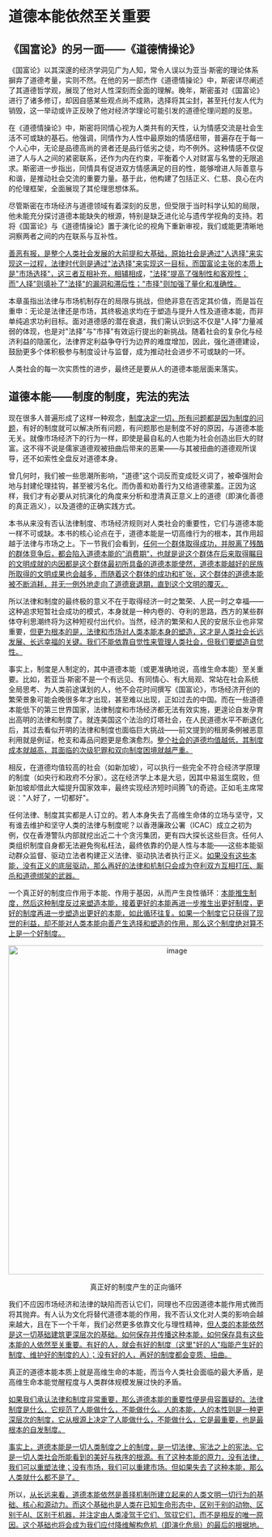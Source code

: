 

# 道德本能依然至关重要

## 《国富论》的另一面——《道德情操论》

《国富论》以其深邃的经济学洞见广为人知，常令人误以为亚当·斯密的理论体系摒弃了道德考量，实则不然。在他的另一部杰作《道德情操论》中，斯密详尽阐述了其道德哲学观，展现了他对人性深刻而全面的理解。晚年，斯密虽对《国富论》进行了诸多修订，却因自感某些观点尚不成熟，选择将其尘封，甚至托付友人代为销毁，这一举动或许正反映了他对经济学理论可能引发的道德伦理问题的反思。<!--修改原因："托付友人销毁"改为"托付友人代为销毁"，补充动作主体，表述更完整；删去"进行了"使句式更简洁。-->

在《道德情操论》中，斯密将同情心视为人类共有的天性，认为情感交流是社会生活不可或缺的基石。他强调，同情作为人性中最原始的情感纽带，普遍存在于每一个人心中，无论是品德高尚的贤者还是品行低劣之徒，均不例外。这种情感不仅促进了人与人之间的紧密联系，还作为内在约束，平衡着个人对财富与名誉的无限追求。斯密进一步指出，同情具有促进双方情感满足的目的性，能够增进人际善意与和谐，是推动社会交流的重要力量。基于此，他构建了包括正义、仁慈、良心在内的伦理框架，全面展现了其伦理思想体系。<!--修改原因："篇章中"简化为"中"，避免冗余；"人际间"改为"人与人之间"更符合口语习惯；"增进人际间的善意与和谐"简化为"增进人际善意与和谐"，避免重复。-->

尽管斯密在市场经济与道德领域有着深刻的反思，但受限于当时科学认知的局限，他未能充分探讨道德本能缺失的根源，特别是缺乏进化论与遗传学视角的支持。若将《国富论》与《道德情操论》置于演化论的视角下重新审视，我们或能更清晰地洞察两者之间的内在联系与互补性。

[善恶有报，是整个人类社会发展的大前提和大基础，原始社会是通过"人选择"来实现这一过程，法律时代则是通过"法选择"来实现这一目标，而国富论主张的本质上是"市场选择"，这三者互相补充，相辅相成]()，["法择"提高了强制性和客观性；而"人择"则填补了"法择"的漏洞和滞后性；"市择"则加强了量化和准确性。]()

本章虽指出法律与市场机制存在的局限与挑战，但绝非意在否定其价值，而是旨在重申：无论是法律还是市场，其终极追求均在于塑造与提升人性及道德本能，而非单纯追求功利目标。面对道德感的潜在衰退，我们需认识到这不仅是"人择"力量减弱的体现，也是对"法择"与"市择"有效运行提出的新挑战。随着社会的复杂化与经济利益的隐匿化，法律界定利益争夺行为边界的难度增加，因此，强化道德建设，鼓励更多个体积极参与制度设计与监督，成为推动社会进步不可或缺的一环。<!--修改原因："界定利益争夺行为"改为"界定利益争夺行为边界"，明确法律界定的具体对象，表述更严谨。-->

人类社会的每一次实质性的进步，最终还是要从人的道德本能层面来落实。

## 道德本能——制度的制度，宪法的宪法

现在很多人普遍形成了这样一种观念，[制度决定一切，所有问题都是因为制度的问题]()，有好的制度就可以解决所有问题，有问题那也是制度不好的原因，与道德本能无关。就像市场经济下的行为一样，即使是最自私的人也能为社会创造出巨大的财富。这不得不说是儒家道德观被扭曲后带来的恶果——与其被扭曲的道德观所误导，还不如索性全盘反对道德本身。<!--修改原因："没有道德本能什么事情"改为"与道德本能无关"，表述更正式规范。-->

曾几何时，我们被一些思潮所影响，"道德"这个词反而变成贬义词了，被牵强附会地与封建伦理挂钩，甚至被污名化。而伪善和劝善行为又给道德蒙羞。正因为这样，我们才有必要从对抗演化的角度来分析和澄清真正意义上的道德（即演化善德的真正涵义），以及道德的正确实践方式。<!--修改原因："把它跟封建伦理扯上关系"改为"被牵强附会地与封建伦理挂钩"，表述更书面化；"对演善德"推测为"演化善德"笔误，用括号补充说明；"正确打开方式"改为"正确实践方式"，更符合学术表述。-->

本书从来没有否认法律制度、市场经济规则对人类社会的重要性，它们与道德本能一样不可或缺。本书的核心论点在于，道德本能是一切高维行为的根本，其作用超越于法律与市场之上。下一节我们会看到，[任何一个群体取得成功，并脱离了残酷的群体竞争后，都会陷入道德本能的"消费期"，也就是说这个群体在后来取得瞩目的文明成就的内因都是这个群体最初所具备的道德本能使然，道德本能越好的民族所取得的文明成果也会越多，而随着这个群体的成功和扩张，这个群体的道德本能被不断消耗，并无一例外地走向了道德衰退期，直到这个文明的覆灭。]()<!--修改原因："跟"改为"与"，更符合书面语规范；"凌驾于"改为"超越于"，避免"凌驾"可能带来的歧义；"下一节，我们会看到"调整为"下一节我们会看到"，删去逗号使句式更紧凑。-->

所以法律和制度的最终极的意义不在于取得经济一时之繁荣、人民一时之幸福——这种追求短暂社会成功的模式，本身就是一种内卷的、夺利的思路，西方的某些群体夺利思潮终将为这种短视付出代价。当然，经济的繁荣和人民的安居乐业也非常重要，[但更为根本的是，法律和市场对人类本能本身的塑造，这才是人类社会长远发展、长远幸福的关键。我们不能依靠自觉性来管理人类社会，但我们要塑造自觉性。]()<!--修改原因："人民一时之幸福"前添加顿号，使并列结构更清晰；"始终也会"改为"终将"，增强表述的确定性。-->

事实上，制度是人制定的，其中道德本能（或更准确地说，高维生命本能）至关重要。比如，若亚当·斯密不是一个有远见、有同情心、有大局观、常站在社会系统全局思考、为人类前途谋划的人，他不会花时间撰写《国富论》，市场经济开创的繁荣景象可能会晚很多年才出现，甚至难以出现，正如过去的中国。而在一些道德本能低下的第三世界国家，法律制度和市场经济都无法有效实施，更遑论自发孕育出高明的法律和制度了。就连美国这个法治的灯塔社会，在人民道德水平不断退化后，其过去看似开明的法律和制度也面临巨大挑战——前文提到的租房条例被恶意利用就是例证，枪支和毒品问题更是愈演愈烈。[整个社会的道德均值越低，其制度成本就越高，其面临的次级犯罪和双向制度困境就越严重。]()<!--修改原因："第三方世界"改为"第三世界国家"，表述更准确；"经常站在社会系统的全局来思考、为人类前途而思考"简化为"常站在社会系统全局思考、为人类前途谋划"，避免重复；添加"——"引出例证，增强逻辑衔接。-->

相反，在道德均值较高的社会（如新加坡），可以执行一些完全不符合经济学原理的制度（如央行和政府不分家）。这在经济学上本是大忌，因其中易滋生腐败，但新加坡却借此大幅提升国家效率，最终实现经济短时间腾飞的奇迹。正如毛主席常说："人好了，一切都好"。<!--修改原因：添加括号补充说明，使表述更清晰；"无数的腐败行为"简化为"腐败"，避免冗余；"经常说的"改为"常说"，更简洁。-->

任何法律、制度其实都是人订立的。若人本身失去了高维生命体的立场与坚守，又有谁去维护和坚守人类的法律与制度呢？以香港廉政公署（ICAC）成立之初为例，仅在香港警队内部就挖出近二十个贪污集团，更有四大探长这些巨贪。任何人类组织制度自身都无法避免徇私枉法，最终依靠的仍是人性与本能——这些本能驱动群众监督、驱动立法者构建正义法律、驱动执法者执行正义。[如果没有这些本能，没有正义的底层驱动，那么再好的法律和机制只会成为夺利双方互相打压、厮杀和道德绑架的武器。]()<!--修改原因："失去了人类高维生命体的立场和坚守"简化为"失去了高维生命体的立场与坚守"，避免重复；"驱动群众去监督"删去"去"，使句式更紧凑；添加"——"引出具体解释，增强逻辑连贯性。-->

一个真正好的制度应作用于本能、作用于基因，从而产生良性循环：[本能推生制度，然后这种制度反过来塑造本能，接着更好的本能再进一步推生出更好制度，更好的制度再进一步塑造出更好的本能，如此循环往复。如果一个制度它只获得了现世的利益，却不能对人类本能向善产生选择和塑造的作用，那么这个制度绝对算不上是一个好制度。]()

<p align="center"><img width="650" alt="image" src="https://github.com/user-attachments/assets/f05f3224-4dbf-4b73-a6f1-76190dda3390" /></p>
<p align="center">真正好的制度产生的正向循环</p>

我们不应因市场经济和法律的缺陷而否认它们，同理也不应因道德本能作用式微而将其抛弃。有人认为文化将替代道德本能的作用，我不否认文化对人类的影响会越来越大，且在下一个千年，我们必然更多依靠文化与理性精神，[但人类的本能依然是这一切基础建筑更深层次的基础。如何保存并传播这种本能，如何保存具有这些本能的人依然至关重要。有好的人，就会有好的制度（这里"好的人"指能产生好的制度、维护好的制度的人）；没有好的人，再好的制度都会变质、扭曲。]()<!--修改原因："文化将会替代"改为"文化将替代"，删去冗余助词；"基础建筑"改为"基础建构"，更符合语境；补充"指"明确"好的人"定义，增强表述清晰度。-->

真正的道德本能本质上就是高维生命的本能，而当今人类社会面临的最大矛盾，是高维生命本能觉醒程度与人类群体规模发展过快的矛盾。

[如果我们承认法律和制度非常重要，那么道德本能的重要性便是毋容置疑的。法律制度是什么，它规范了人能做什么，不能做什么。人的本能，人的本性则是一种更深层次的制度，它从根源上决定了人能做什么，不能做什么，它是最重要，也是最根本的自发制度。]()

[事实上，道德本能是一切人类制度之上的制度，是一切法律、宪法之上的宪法。它是一切人类社会所能看到的美好与秩序的根源。有了这种本能的原力，没有法律，我们可以重塑法律；没有市场，我们可以重建市场。但如果失去了这种本能，那么人类就什么都不是了。]()

所以，[从长远来看，道德本能依然是善择机制所建立起来的人类文明一切行为的基础、核心和源动力。而这个基础也是人类在已知生命形态中，区别于别的动物、区别于AI、区别于机器，并注定由人类凌驾于它们、驾驭它们，而不是相反的唯一原因。这个基础也将会成为我们应付降维解构危机（即演化危局）的最后的根据地。]()<!--修改原因："应付降维解构危机，即演化危局"添加括号，规范注释格式。-->